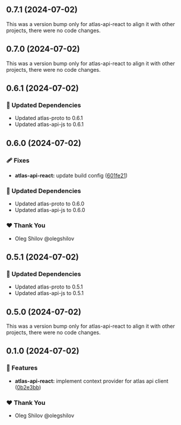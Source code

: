 ## 0.7.1 (2024-07-02)

This was a version bump only for atlas-api-react to align it with other projects, there were no code changes.

## 0.7.0 (2024-07-02)

This was a version bump only for atlas-api-react to align it with other projects, there were no code changes.

## 0.6.1 (2024-07-02)


### 🧱 Updated Dependencies

- Updated atlas-proto to 0.6.1
- Updated atlas-api-js to 0.6.1

## 0.6.0 (2024-07-02)


### 🩹 Fixes

- **atlas-api-react:** update build config ([601fe21](https://github.com/redpill-research/atlas-js-client/commit/601fe21))


### 🧱 Updated Dependencies

- Updated atlas-proto to 0.6.0
- Updated atlas-api-js to 0.6.0


### ❤️  Thank You

- Oleg Shilov @olegshilov

## 0.5.1 (2024-07-02)


### 🧱 Updated Dependencies

- Updated atlas-proto to 0.5.1
- Updated atlas-api-js to 0.5.1

## 0.5.0 (2024-07-02)

This was a version bump only for atlas-api-react to align it with other projects, there were no code changes.

## 0.1.0 (2024-07-02)


### 🚀 Features

- **atlas-api-react:** implement context provider for atlas api client ([0b2e3bb](https://github.com/redpill-research/atlas-js-client/commit/0b2e3bb))


### ❤️  Thank You

- Oleg Shilov @olegshilov